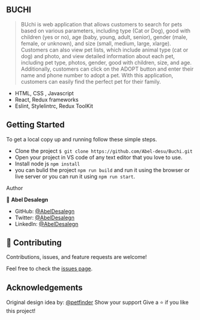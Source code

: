 
## BUCHI

>BUchi is web application that allows customers to search for pets based on various parameters, including type (Cat or Dog), good with children (yes or no), age (baby, young, adult, senior), gender (male, female, or unknown), and size (small, medium, large, xlarge). Customers can also view pet lists, which include animal type (cat or dog) and photo, and view detailed information about each pet, including pet type, photos, gender, good with children, size, and age. Additionally, customers can click on the ADOPT button and enter their name and phone number to adopt a pet. With this application, customers can easily find the perfect pet for their family.

- HTML, CSS , Javascript
- React, Redux frameworks
- Eslint, Stylelintrc, Redux ToolKit

## Getting Started

To get a local copy up and running follow these simple steps.

- Clone the project `$ git clone https://github.com/Abel-desu/Buchi.git`
- Open your project in VS code of any text editor that you love to use.
- Install node js `npm install`
- you can bulid the project `npm run build` and run it using the browser or live server or you can run it using `npm run start`.

Author

👤 **Abel Desalegn**

- GitHub: [@AbelDesalegn](https://github.com/Abel-desu)
- Twitter: [@AbelDesalegn](https://twitter.com/abeldesalegn97)
- LinkedIn: [@AbelDesalegn](https://www.linkedin.com/in/abel-desalegn)

## 🤝 Contributing
Contributions, issues, and feature requests are welcome!

Feel free to check the [issues page](../../issues/).

## Acknowledgements
Original design idea by: [@petfinder](https://www.petfinder.com/)
Show your support
Give a ⭐️ if you like this project!
